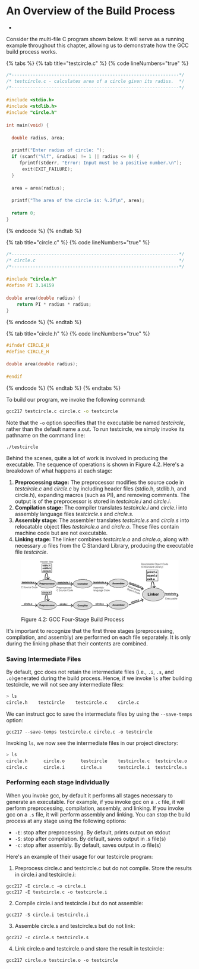 # An Overview of the Build Process

*

















Consider the multi-file C program shown below. It will serve as a running example throughout this chapter, allowing us to demonstrate how the GCC build process works.

{% tabs %}
{% tab title="testcircle.c" %}
{% code lineNumbers="true" %}
```c
/*---------------------------------------------------------------*/
/* testcircle.c - calculates area of a circle given its radius.  */
/*---------------------------------------------------------------*/
 
#include <stdio.h>
#include <stdlib.h> 
#include "circle.h" 
   
int main(void) {

  double radius, area; 

  printf("Enter radius of circle: ");
  if (scanf("%lf", &radius) != 1 || radius <= 0) {
     fprintf(stderr, "Error: Input must be a positive number.\n");
      exit(EXIT_FAILURE);
  }

  area = area(radius);

  printf("The area of the circle is: %.2f\n", area);

  return 0;
}
```
{% endcode %}
{% endtab %}

{% tab title="circle.c" %}
{% code lineNumbers="true" %}
```c
/*---------------------------------------------------------------*/
/* circle.c                                                      */
/*---------------------------------------------------------------*/

#include "circle.h"
#define PI 3.14159

double area(double radius) {
    return PI * radius * radius;
}
```
{% endcode %}
{% endtab %}

{% tab title="circle.h" %}
{% code lineNumbers="true" %}
```c
#ifndef CIRCLE_H
#define CIRCLE_H

double area(double radius);

#endif
```
{% endcode %}
{% endtab %}
{% endtabs %}

To build our program, we invoke the following command:

```bash
gcc217 testcircle.c circle.c -o testcircle
```

Note that the `-o` option specifies that the executable be named _testcircle_, rather than the default name a.out. To run testcircle, we simply invoke its pathname on the command line:

```
./testcircle
```

Behind the scenes, quite a lot of work is involved in producing the executable. The sequence of operations is shown in Figure 4.2. Here's a breakdown of what happens at each stage:

1. **Preprocessing stage:** The preprocessor modifies the source code in _testcircle.c_ and _circle.c_ by including header files (stdio.h, stdlib.h, and circle.h), expanding macros (such as PI), and removing comments. The output is of the preprocessor is stored in _testcircle.i_ and _circle.i_.
2. **Compilation stage:** The compiler translates _testcircle.i_ and _circle.i_ into assembly language files _testcircle.s_ and _circle.s._
3. **Assembly stage:** The assembler translates _testcircle.s_ and _circle.s_ into relocatable object files _testcircle.o_ and _circle.o_. These files contain machine code but are not executable.
4. **Linking stage:** The linker combines _testcircle.o_ and _circle.o_, along with necessary .o files from the C Standard Library, producing the executable file _testcircle_.

<figure><img src="../../.gitbook/assets/Group 63.png" alt=""><figcaption><p>Figure 4.2: GCC Four-Stage Build Process</p></figcaption></figure>

It's important to recognize that the first three stages (preprocessing, compilation, and assembly) are performed on each file separately. It is only during the linking phase that their contents are combined.

### Saving Intermediate Files

By default, gcc does not retain the intermediate files (i.e., `.i`, `.s`, and `.o)`generated during the build process. Hence, if we invoke `ls` after building testcircle, we will not see any intermediate files:

```bash
> ls
circle.h    testcircle    testcircle.c    circle.c
```

We can instruct gcc to save the intermediate files by using the `--save-temps` option:

```
gcc217 --save-temps testcircle.c circle.c -o testcircle
```

Invoking `ls`, we now see the intermediate files in our project directory:

```bash
> ls
circle.h      circle.o      testcircle    testcircle.c  testcircle.o
circle.c      circle.i      circle.s      testcircle.i  testcircle.s 
```

### Performing each stage individually

When you invoke gcc, by default it performs all stages necessary to generate an executable. For example, if you invoke gcc on a `.c` file, it will perform preprocessing, compilation, assembly, and linking. If you invoke gcc on a `.s` file, it will perform assembly and linking. You can stop the build process at any stage using the following options:

* `-E`: stop after preprocessing. By default, prints output on stdout
* `-S`: stop after compilation. By default, saves output in .s file(s)
* `-c`: stop after assembly. By default, saves output in .o file(s)

Here's an example of their usage for our testcircle program:

1. Preprocess circle.c and testcircle.c but do not compile. Store the results in circle.i and testcircle.i:

```
gcc217 -E circle.c -o circle.i
gcc217 -E testcircle.c -o testcircle.i
```

2. Compile circle.i and testcircle.i but do not assemble:

```
gcc217 -S circle.i testcircle.i
```

3. Assemble circle.s and testcircle.s but do not link:

```
gcc217 -c circle.s testcircle.s
```

4. Link circle.o and testcircle.o and store the result in testcircle:

```
gcc217 circle.o testcircle.o -o testcircle
```
